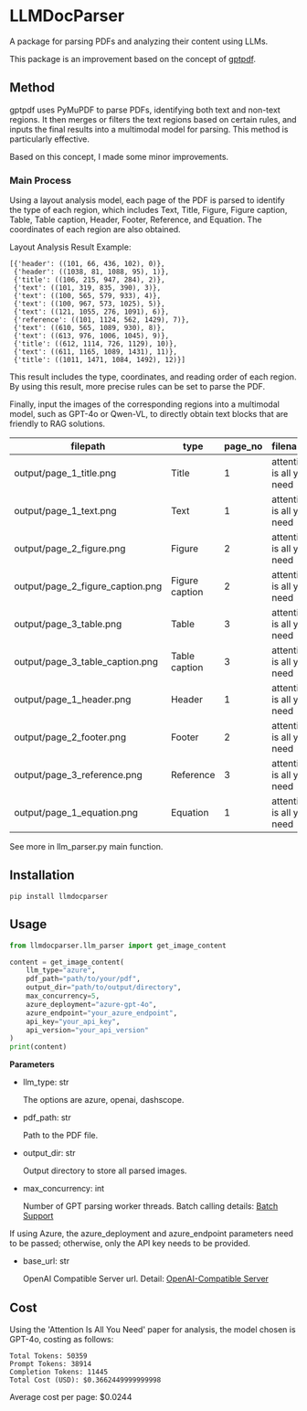 # LLMDocParser

A package for parsing PDFs and analyzing their content using LLMs.

This package is an improvement based on the concept of [gptpdf](https://github.com/CosmosShadow/gptpdf/tree/main).

## Method
gptpdf uses PyMuPDF to parse PDFs, identifying both text and non-text regions. It then merges or filters the text regions based on certain rules, and inputs the final results into a multimodal model for parsing. This method is particularly effective.

Based on this concept, I made some minor improvements.

### Main Process
Using a layout analysis model, each page of the PDF is parsed to identify the type of each region, which includes Text, Title, Figure, Figure caption, Table, Table caption, Header, Footer, Reference, and Equation. The coordinates of each region are also obtained.

Layout Analysis Result Example:
```
[{'header': ((101, 66, 436, 102), 0)},
 {'header': ((1038, 81, 1088, 95), 1)},
 {'title': ((106, 215, 947, 284), 2)},
 {'text': ((101, 319, 835, 390), 3)},
 {'text': ((100, 565, 579, 933), 4)},
 {'text': ((100, 967, 573, 1025), 5)},
 {'text': ((121, 1055, 276, 1091), 6)},
 {'reference': ((101, 1124, 562, 1429), 7)},
 {'text': ((610, 565, 1089, 930), 8)},
 {'text': ((613, 976, 1006, 1045), 9)},
 {'title': ((612, 1114, 726, 1129), 10)},
 {'text': ((611, 1165, 1089, 1431), 11)},
 {'title': ((1011, 1471, 1084, 1492), 12)}]
```
This result includes the type, coordinates, and reading order of each region. By using this result, more precise rules can be set to parse the PDF.

Finally, input the images of the corresponding regions into a multimodal model, such as GPT-4o or Qwen-VL, to directly obtain text blocks that are friendly to RAG solutions.

| filepath                                  | type            | page_no | filename                  | content               |
|-------------------------------------------|-----------------|---------|---------------------------|-----------------------|
| output/page_1_title.png                   | Title           | 1       | attention is all you need | [Text Block 1]        |
| output/page_1_text.png                    | Text            | 1       | attention is all you need | [Text Block 2]        |
| output/page_2_figure.png                  | Figure          | 2       | attention is all you need | [Text Block 3]        |
| output/page_2_figure_caption.png          | Figure caption  | 2       | attention is all you need | [Text Block 4]        |
| output/page_3_table.png                   | Table           | 3       | attention is all you need | [Text Block 5]        |
| output/page_3_table_caption.png           | Table caption   | 3       | attention is all you need | [Text Block 6]        |
| output/page_1_header.png                  | Header          | 1       | attention is all you need | [Text Block 7]        |
| output/page_2_footer.png                  | Footer          | 2       | attention is all you need | [Text Block 8]        |
| output/page_3_reference.png               | Reference       | 3       | attention is all you need | [Text Block 9]        |
| output/page_1_equation.png                | Equation        | 1       | attention is all you need | [Text Block 10]       |

See more in llm_parser.py main function.

## Installation

```commandline
pip install llmdocparser
```

## Usage

```python
from llmdocparser.llm_parser import get_image_content

content = get_image_content(
    llm_type="azure",
    pdf_path="path/to/your/pdf",
    output_dir="path/to/output/directory",
    max_concurrency=5,
    azure_deployment="azure-gpt-4o",
    azure_endpoint="your_azure_endpoint",
    api_key="your_api_key",
    api_version="your_api_version"
)
print(content)
```

**Parameters**

* llm_type: str
  
  The options are azure, openai, dashscope.
* pdf_path: str
  
  Path to the PDF file.
* output_dir: str
  
  Output directory to store all parsed images.

* max_concurrency: int
  
  Number of GPT parsing worker threads. Batch calling details: [Batch Support](https://python.langchain.com/v0.2/docs/integrations/llms/#features-natively-supported)

If using Azure, the azure_deployment and azure_endpoint parameters need to be passed; otherwise, only the API key needs to be provided.

* base_url: str
  
  OpenAI Compatible Server url. Detail: [OpenAI-Compatible Server](https://python.langchain.com/v0.2/docs/integrations/llms/vllm/#openai-compatible-server)

## Cost

Using the 'Attention Is All You Need' paper for analysis, the model chosen is GPT-4o, costing as follows:
```
Total Tokens: 50359
Prompt Tokens: 38914
Completion Tokens: 11445
Total Cost (USD): $0.3662449999999998
```
Average cost per page: $0.0244

